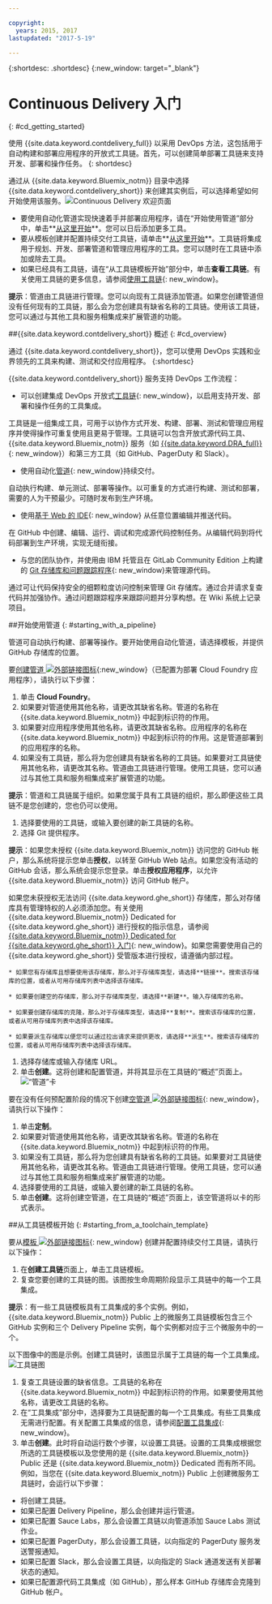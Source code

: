 ```yaml
---

copyright:
  years: 2015, 2017
lastupdated: "2017-5-19"

---
```


{:shortdesc: .shortdesc}
{:new_window: target="_blank"}

# Continuous Delivery 入门
{: #cd_getting_started}

使用 {{site.data.keyword.contdelivery_full}} 以采用 DevOps 方法，这包括用于自动构建和部署应用程序的开放式工具链。首先，可以创建简单部署工具链来支持开发、部署和操作任务。
{: shortdesc}

通过从 {{site.data.keyword.Bluemix_notm}} 目录中选择 {{site.data.keyword.contdelivery_short}} 来创建其实例后，可以选择希望如何开始使用该服务。![Continuous Delivery 欢迎页面](images/cd_landing_page.png)

* 要使用自动化管道实现快速着手并部署应用程序，请在“开始使用管道”部分中，单击**[从这里开始](#starting_with_a_pipeline)**。您可以日后添加更多工具。
* 要从模板创建并配置持续交付工具链，请单击**[从这里开始](#starting_from_a_toolchain_template)**。工具链将集成用于规划、开发、部署管道和管理应用程序的工具。您可以随时在工具链中添加或除去工具。
* 如果已经具有工具链，请在“从工具链模板开始”部分中，单击**查看工具链**。有关使用工具链的更多信息，请参阅[使用工具链](/docs/services/ContinuousDelivery/toolchains_using.html){: new_window}。

**提示**：管道由工具链进行管理。您可以向现有工具链添加管道。如果您创建管道但没有任何现有的工具链，那么会为您创建具有缺省名称的工具链。使用该工具链，您可以通过与其他工具和服务相集成来扩展管道的功能。

##{{site.data.keyword.contdelivery_short}} 概述
{: #cd_overview}

通过 {{site.data.keyword.contdelivery_short}}，您可以使用 DevOps 实践和业界领先的工具来构建、测试和交付应用程序。
{:shortdesc}

{{site.data.keyword.contdelivery_short}} 服务支持 DevOps 工作流程：

 * 可以创建集成 DevOps 开放式[工具链](/docs/services/ContinuousDelivery/toolchains_about.html){: new_window}，以启用支持开发、部署和操作任务的工具集成。

  工具链是一组集成工具，可用于以协作方式开发、构建、部署、测试和管理应用程序并使得操作可重复使用且更易于管理。工具链可以包含开放式源代码工具、{{site.data.keyword.Bluemix_notm}} 服务（如 [{{site.data.keyword.DRA_full}}](/docs/services/ContinuousDelivery/di_working.html){: new_window}）和第三方工具（如 GitHub、PagerDuty 和 Slack）。 

 * 使用自动化[管道](/docs/services/ContinuousDelivery/pipeline_about.html){: new_window}持续交付。

  自动执行构建、单元测试、部署等操作。以可重复的方式进行构建、测试和部署，需要的人为干预最少。可随时发布到生产环境。

 * 使用[基于 Web 的 IDE](/docs/services/ContinuousDelivery/web_ide.html){: new_window} 从任意位置编辑并推送代码。

  在 GitHub 中创建、编辑、运行、调试和完成源代码控制任务。从编辑代码到将代码部署到生产环境，实现无缝衔接。 
  
 * 与您的团队协作，并使用由 IBM 托管且在 GitLab Community Edition 上构建的 [Git 存储库和问题跟踪程序](/docs/services/ContinuousDelivery/git_working.html#git_working){: new_window}来管理源代码。

  通过可让代码保持安全的细颗粒度访问控制来管理 Git 存储库。通过合并请求复查代码并加强协作。通过问题跟踪程序来跟踪问题并分享构想。在 Wiki 系统上记录项目。

##开始使用管道
{: #starting_with_a_pipeline}

管道可自动执行构建、部署等操作。要开始使用自动化管道，请选择模板，并提供 GitHub 存储库的位置。

要[创建管道 ![外部链接图标](../../icons/launch-glyph.svg "外部链接图标")](https://console.bluemix.net/devops/pipelines/dashboard/create){:new_window}（已配置为部署 Cloud Foundry 应用程序），请执行以下步骤：

1. 单击 **Cloud Foundry**。
1. 如果要对管道使用其他名称，请更改其缺省名称。管道的名称在 {{site.data.keyword.Bluemix_notm}} 中起到标识符的作用。
1. 如果要对应用程序使用其他名称，请更改其缺省名称。应用程序的名称在 {{site.data.keyword.Bluemix_notm}} 中起到标识符的作用。这是管道部署到的应用程序的名称。
1. 如果没有工具链，那么将为您创建具有缺省名称的工具链。如果要对工具链使用其他名称，请更改其名称。管道由工具链进行管理。使用工具链，您可以通过与其他工具和服务相集成来扩展管道的功能。

 **提示**：管道和工具链属于组织。如果您属于具有工具链的组织，那么即便这些工具链不是您创建的，您也仍可以使用。

1. 选择要使用的工具链，或输入要创建的新工具链的名称。
1. 选择 Git 提供程序。

 **提示**：如果您未授权 {{site.data.keyword.Bluemix_notm}} 访问您的 GitHub 帐户，那么系统将提示您单击**授权**，以转至 GitHub Web 站点。如果您没有活动的 GitHub 会话，那么系统会提示您登录。单击**授权应用程序**，以允许 {{site.data.keyword.Bluemix_notm}} 访问 GitHub 帐户。

 如果您未获授权无法访问 {{site.data.keyword.ghe_short}} 存储库，那么对存储库具有管理特权的人必须添加您。有关使用 {{site.data.keyword.Bluemix_notm}} Dedicated for {{site.data.keyword.ghe_short}} 进行授权的指示信息，请参阅 [{{site.data.keyword.Bluemix_notm}} Dedicated for {{site.data.keyword.ghe_short}} 入门](/docs/services/ghededicated/index.html){: new_window}。如果您需要使用自己的 {{site.data.keyword.ghe_short}} 受管版本进行授权，请遵循内部过程。

    * 如果您有存储库且想要使用该存储库，那么对于存储库类型，请选择**链接**。搜索该存储库的位置，或者从可用存储库列表中选择该存储库。

    * 如果要创建空的存储库，那么对于存储库类型，请选择**新建**。输入存储库的名称。

    * 如果要创建存储库的克隆，那么对于存储库类型，请选择**复制**。搜索该存储库的位置，或者从可用存储库列表中选择该存储库。

    * 如果要派生存储库以便您可以通过拉出请求来提供更改，请选择**派生**。搜索该存储库的位置，或者从可用存储库列表中选择该存储库。

1. 选择存储库或输入存储库 URL。
1. 单击**创建**。这将创建和配置管道，并将其显示在工具链的“概述”页面上。![“管道”卡](images/cd_pipeline.png)

要在没有任何预配置阶段的情况下创建[空管道 ![外部链接图标](../../icons/launch-glyph.svg "外部链接图标")](https://console.bluemix.net/devops/pipelines/dashboard/create){: new_window}，请执行以下操作：

1. 单击**定制**。
1. 如果要对管道使用其他名称，请更改其缺省名称。管道的名称在 {{site.data.keyword.Bluemix_notm}} 中起到标识符的作用。
1. 如果没有工具链，那么将为您创建具有缺省名称的工具链。如果要对工具链使用其他名称，请更改其名称。管道由工具链进行管理。使用工具链，您可以通过与其他工具和服务相集成来扩展管道的功能。
1. 选择要使用的工具链，或输入要创建的新工具链的名称。
1. 单击**创建**。这将创建空管道，在工具链的“概述”页面上，该空管道将以卡的形式表示。

##从工具链模板开始
{: #starting_from_a_toolchain_template}

要从[模板 ![外部链接图标](../../icons/launch-glyph.svg "外部链接图标")](https://console.bluemix.net/devops/create){: new_window} 创建并配置持续交付工具链，请执行以下操作：

1. 在**创建工具链**页面上，单击工具链模板。
1. 复查您要创建的工具链的图。该图按生命周期阶段显示工具链中的每一个工具集成。

 **提示**：有一些工具链模板具有工具集成的多个实例。例如，{{site.data.keyword.Bluemix_notm}} Public 上的微服务工具链模板包含三个 GitHub 实例和三个 Delivery Pipeline 实例，每个实例都对应于三个微服务中的一个。

 以下图像中的图是示例。创建工具链时，该图显示属于工具链的每一个工具集成。![工具链图](images/toolchain_diagram.png)
1. 复查工具链设置的缺省信息。工具链的名称在 {{site.data.keyword.Bluemix_notm}} 中起到标识符的作用。如果要使用其他名称，请更改工具链的名称。
1. 在“工具集成”部分中，选择要为工具链配置的每一个工具集成。有些工具集成无需进行配置。有关配置工具集成的信息，请参阅[配置工具集成](/docs/services/ContinuousDelivery/toolchains_integrations.html){: new_window}。
1. 单击**创建**。此时将自动运行数个步骤，以设置工具链。设置的工具集成根据您所选的工具链模板以及您使用的是 {{site.data.keyword.Bluemix_notm}} Public 还是 {{site.data.keyword.Bluemix_notm}} Dedicated 而有所不同。例如，当您在 {{site.data.keyword.Bluemix_notm}} Public 上创建微服务工具链时，会运行以下步骤：

 * 将创建工具链。
 * 如果已配置 Delivery Pipeline，那么会创建并运行管道。
 * 如果已配置 Sauce Labs，那么会设置工具链以向管道添加 Sauce Labs 测试作业。
 * 如果已配置 PagerDuty，那么会设置工具链，以向指定的 PagerDuty 服务发送警报通知。
 * 如果已配置 Slack，那么会设置工具链，以向指定的 Slack 通道发送有关部署状态的通知。
 * 如果已配置源代码工具集成（如 GitHub），那么样本 GitHub 存储库会克隆到 GitHub 帐户。
